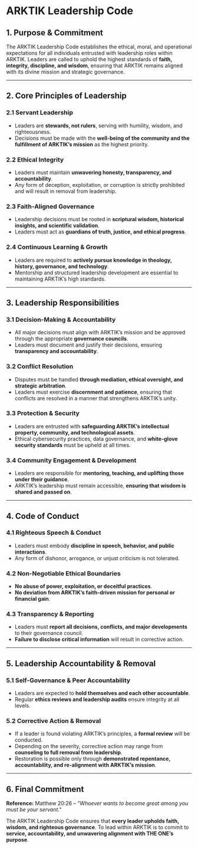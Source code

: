 # **ARKTIK Leadership Code**

## **1. Purpose & Commitment**
The ARKTIK Leadership Code establishes the ethical, moral, and operational expectations for all individuals entrusted with leadership roles within ARKTIK. Leaders are called to uphold the highest standards of **faith, integrity, discipline, and wisdom**, ensuring that ARKTIK remains aligned with its divine mission and strategic governance.

---

## **2. Core Principles of Leadership**
### **2.1 Servant Leadership**
- Leaders are **stewards, not rulers**, serving with humility, wisdom, and righteousness.
- Decisions must be made with the **well-being of the community and the fulfillment of ARKTIK’s mission** as the highest priority.

### **2.2 Ethical Integrity**
- Leaders must maintain **unwavering honesty, transparency, and accountability**.
- Any form of deception, exploitation, or corruption is strictly prohibited and will result in removal from leadership.

### **2.3 Faith-Aligned Governance**
- Leadership decisions must be rooted in **scriptural wisdom, historical insights, and scientific validation**.
- Leaders must act as **guardians of truth, justice, and ethical progress**.

### **2.4 Continuous Learning & Growth**
- Leaders are required to **actively pursue knowledge in theology, history, governance, and technology**.
- Mentorship and structured leadership development are essential to maintaining ARKTIK’s high standards.

---

## **3. Leadership Responsibilities**
### **3.1 Decision-Making & Accountability**
- All major decisions must align with ARKTIK’s mission and be approved through the appropriate **governance councils**.
- Leaders must document and justify their decisions, ensuring **transparency and accountability**.

### **3.2 Conflict Resolution**
- Disputes must be handled **through mediation, ethical oversight, and strategic arbitration**.
- Leaders must exercise **discernment and patience**, ensuring that conflicts are resolved in a manner that strengthens ARKTIK’s unity.

### **3.3 Protection & Security**
- Leaders are entrusted with **safeguarding ARKTIK’s intellectual property, community, and technological assets**.
- Ethical cybersecurity practices, data governance, and **white-glove security standards** must be upheld at all times.

### **3.4 Community Engagement & Development**
- Leaders are responsible for **mentoring, teaching, and uplifting those under their guidance**.
- ARKTIK’s leadership must remain accessible, **ensuring that wisdom is shared and passed on**.

---

## **4. Code of Conduct**
### **4.1 Righteous Speech & Conduct**
- Leaders must embody **discipline in speech, behavior, and public interactions**.
- Any form of dishonor, arrogance, or unjust criticism is not tolerated.

### **4.2 Non-Negotiable Ethical Boundaries**
- **No abuse of power, exploitation, or deceitful practices**.
- **No deviation from ARKTIK’s faith-driven mission for personal or financial gain**.

### **4.3 Transparency & Reporting**
- Leaders must **report all decisions, conflicts, and major developments** to their governance council.
- **Failure to disclose critical information** will result in corrective action.

---

## **5. Leadership Accountability & Removal**
### **5.1 Self-Governance & Peer Accountability**
- Leaders are expected to **hold themselves and each other accountable**.
- Regular **ethics reviews and leadership audits** ensure integrity at all levels.

### **5.2 Corrective Action & Removal**
- If a leader is found violating ARKTIK’s principles, a **formal review** will be conducted.
- Depending on the severity, corrective action may range from **counseling to full removal from leadership**.
- Restoration is possible only through **demonstrated repentance, accountability, and re-alignment with ARKTIK’s mission**.

---

## **6. Final Commitment**
**Reference:** Matthew 20:26 – *"Whoever wants to become great among you must be your servant."*

The ARKTIK Leadership Code ensures that **every leader upholds faith, wisdom, and righteous governance**. To lead within ARKTIK is to commit to **service, accountability, and unwavering alignment with THE ONE’s purpose**.


